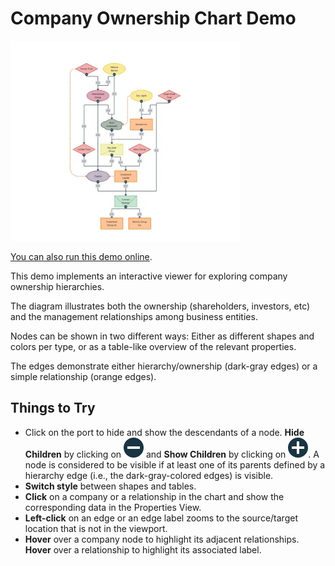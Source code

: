 <!--
 //////////////////////////////////////////////////////////////////////////////
 // @license
 // This file is part of yFiles for HTML.
 // Use is subject to license terms.
 //
 // Copyright (c) by yWorks GmbH, Vor dem Kreuzberg 28,
 // 72070 Tuebingen, Germany. All rights reserved.
 //
 //////////////////////////////////////////////////////////////////////////////
-->
# Company Ownership Chart Demo

<img src="../../../doc/demo-thumbnails/company-ownership.webp" alt="demo-thumbnail" height="320"/>

[You can also run this demo online](https://www.yfiles.com/demos/showcase/company-ownership/).

This demo implements an interactive viewer for exploring company ownership hierarchies.

The diagram illustrates both the ownership (shareholders, investors, etc) and the management relationships among business entities.

Nodes can be shown in two different ways: Either as different shapes and colors per type, or as a table-like overview of the relevant properties.

The edges demonstrate either hierarchy/ownership (dark-gray edges) or a simple relationship (orange edges).

## Things to Try

- Click on the port to hide and show the descendants of a node. **Hide Children** by clicking on ![](resources/minus.svg) and **Show Children** by clicking on ![](resources/plus.svg). A node is considered to be visible if at least one of its parents defined by a hierarchy edge (i.e., the dark-gray-colored edges) is visible.
- **Switch style** between shapes and tables.
- **Click** on a company or a relationship in the chart and show the corresponding data in the Properties View.
- **Left-click** on an edge or an edge label zooms to the source/target location that is not in the viewport.
- **Hover** over a company node to highlight its adjacent relationships. **Hover** over a relationship to highlight its associated label.
